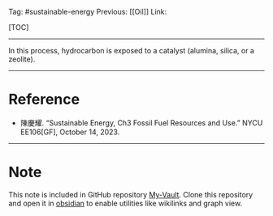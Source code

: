Tag: #sustainable-energy 
Previous: [[Oil]]
Link: 

[TOC]

---

In this process, hydrocarbon is exposed to a catalyst (alumina, silica, or a zeolite).

---

# Reference

- 陳慶耀. “Sustainable Energy, Ch3 Fossil Fuel Resources and Use.” NYCU EE106[GF], October 14, 2023.

---

# Note

This note is included in GitHub repository [My-Vault](https://github.com/LittleD3092/My-Vault.git). Clone this repository and open it in [obsidian](https://obsidian.md/) to enable utilities like wikilinks and graph view.